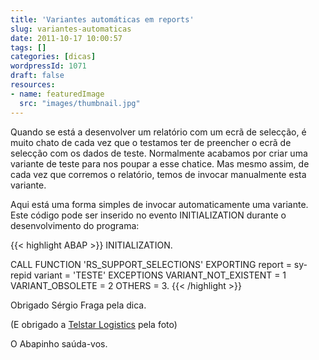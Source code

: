 ```yaml
---
title: 'Variantes automáticas em reports'
slug: variantes-automaticas
date: 2011-10-17 10:00:57
tags: []
categories: [dicas]
wordpressId: 1071
draft: false
resources:
- name: featuredImage
  src: "images/thumbnail.jpg"
---
```

Quando se está a desenvolver um relatório com um ecrã de selecção, é muito chato de cada vez que o testamos ter de preencher o ecrã de selecção com os dados de teste. Normalmente acabamos por criar uma variante de teste para nos poupar a esse chatice. Mas mesmo assim, de cada vez que corremos o relatório, temos de invocar manualmente esta variante.

Aqui está uma forma simples de invocar automaticamente uma variante. Este código pode ser inserido no evento INITIALIZATION durante o desenvolvimento do programa:


{{< highlight ABAP >}}
INITIALIZATION.

  CALL FUNCTION 'RS_SUPPORT_SELECTIONS'
    EXPORTING
      report                     = sy-repid
      variant                    = 'TESTE'
 EXCEPTIONS
   VARIANT_NOT_EXISTENT       = 1
   VARIANT_OBSOLETE           = 2
   OTHERS                     = 3.
{{< /highlight >}}

Obrigado Sérgio Fraga pela dica.

(E obrigado a [Telstar Logistics][1] pela foto)

O Abapinho saúda-vos.

   [1]: http://www.flickr.com/photos/telstar/3339736213/
